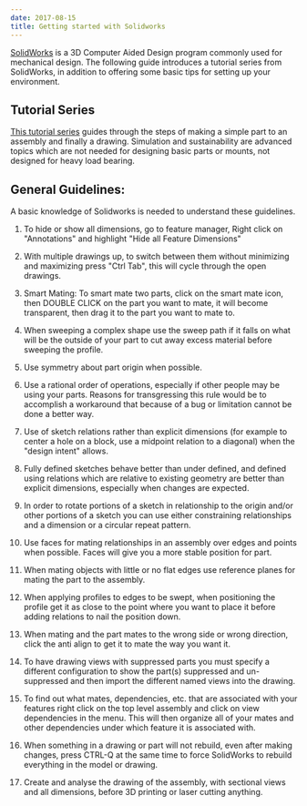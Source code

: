 ```yaml
---
date: 2017-08-15
title: Getting started with Solidworks
---
```


[SolidWorks](https://www.solidworks.com/) is a 3D Computer Aided Design program commonly used for mechanical design. The following guide introduces a tutorial series from SolidWorks, in addition to offering some basic tips for setting up your environment.

## Tutorial Series
[This tutorial series](https://www.solidworks.com/sw/resources/solidworks-tutorials.htm) guides through the steps of making a simple part to an assembly and finally a drawing. Simulation and sustainability are advanced topics which are not needed for designing basic parts or mounts, not designed for heavy load bearing.

## General Guidelines:
A basic knowledge of Solidworks is needed to understand these guidelines.

1) To hide or show all dimensions, go to feature manager, Right click on "Annotations" and highlight "Hide all Feature Dimensions"

2) With multiple drawings up, to switch between them without minimizing and maximizing press "Ctrl Tab", this will cycle through the open drawings.

3) Smart Mating: To smart mate two parts, click on the smart mate icon, then DOUBLE CLICK on the part you want to mate, it will become transparent, then drag it to the part you want to mate to.

4) When sweeping a complex shape use the sweep path if it falls on what will be the outside of your part to cut away excess material before sweeping the profile.

5) Use symmetry about part origin when possible.

6) Use a rational order of operations, especially if other people may be using your parts. Reasons for transgressing this rule would be to accomplish a workaround that because of a bug or limitation cannot be done a better way.

7) Use of sketch relations rather than explicit dimensions (for example to center a hole on a block, use a midpoint relation to a diagonal) when the "design intent" allows.

8) Fully defined sketches behave better than under defined, and defined using relations which are relative to existing geometry are better than explicit dimensions, especially when changes are expected.

9) In order to rotate portions of a sketch in relationship to the origin and/or other portions of a sketch you can use either constraining relationships and a dimension or a circular repeat pattern.

10) Use faces for mating relationships in an assembly over edges and points when possible. Faces will give you a more stable position for part.

11) When mating objects with little or no flat edges use reference planes for mating the part to the assembly.

12) When applying profiles to edges to be swept, when positioning the profile get it as close to the point where you want to place it before adding relations to nail the position down.

13) When mating and the part mates to the wrong side or wrong direction, click the anti align to get it to mate the way you want it.

14) To have drawing views with suppressed parts you must specify a different configuration to show the part(s) suppressed and un-suppressed and then import the different named views into the drawing.

15) To find out what mates, dependencies, etc. that are associated with your features right click on the top level assembly and click on view dependencies in the menu. This will then organize all of your mates and other dependencies under which feature it is associated with.

16) When something in a drawing or part will not rebuild, even after making changes, press CTRL-Q at the same time to force SolidWorks to rebuild everything in the model or drawing.

17) Create and analyse the drawing of the assembly, with sectional views and all dimensions, before 3D printing or laser cutting anything.
